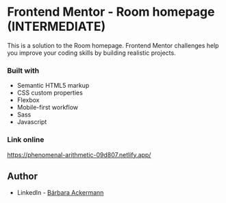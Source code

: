 # Frontend Mentor - Room homepage (INTERMEDIATE)

This is a solution to the Room homepage. Frontend Mentor challenges help you improve your coding skills by building realistic projects.

### Built with

- Semantic HTML5 markup
- CSS custom properties
- Flexbox
- Mobile-first workflow
- Sass
- Javascript

### Link online
https://phenomenal-arithmetic-09d807.netlify.app/

## Author

- LinkedIn - [Bárbara Ackermann](https://www.linkedin.com/in/barchuackermann/)

